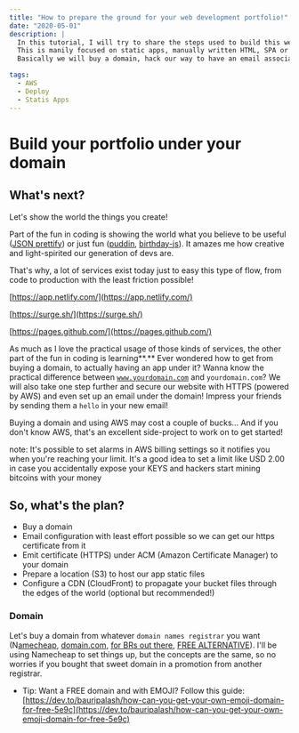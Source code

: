 ```yaml
---
title: "How to prepare the ground for your web development portfolio!"
date: "2020-05-01"
description: |
  In this tutorial, I will try to share the steps used to build this website!
  This is manily focused on static apps, manually written HTML, SPA or a SSG (such as this blog!)
  Basically we will buy a domain, hack our way to have an email associated with this domain so we can confirm our HTTPS certificates, configure a S3 bucket to hold our static files, and configure Cloudfront to serve everything!

tags:
  - AWS
  - Deploy
  - Statis Apps
---
```


# Build your portfolio under your domain

## What's next?
Let's show the world the things you create!

Part of the fun in coding is showing the world what you believe to be useful ([JSON prettify](https://codebeautify.org/jsonviewer)) or just fun ([puddin](http://www.pudim.com.br/), [birthday-js](https://nullprogram.com/birthday-js/?1993-12-4)). It amazes me how creative and light-spirited our generation of devs are.

That's why, a lot of services exist today just to easy this type of flow, from code to production with the least friction possible!

[https://app.netlify.com/](https://app.netlify.com/)

[https://surge.sh/](https://surge.sh/)

[https://pages.github.com/](https://pages.github.com/)

As much as I love the practical usage of those kinds of services, the other part of the fun in coding is learning**.** Ever wondered how to get from buying a domain, to actually having an app under it? Wanna know the practical difference between [`www.yourdomain.com`](http://www.yourdomain.com) and `yourdomain.com`? We will also take one step further and secure our website with HTTPS (powered by AWS) and even set up an email under the domain! Impress your friends by sending them a `hello` in your new email!

Buying a domain and using AWS  may cost a couple of bucks... And if you don't know AWS, that's an excellent side-project to work on to get started!

note: It's possible to set alarms in AWS billing settings so it notifies you when you're reaching your limit. It's a good idea to set a limit like USD 2.00 in case you accidentally expose your KEYS and hackers start mining bitcoins with your money

## So, what's the plan?

- Buy a domain
- Email configuration with least effort possible so we can get our https certificate from it
- Emit certificate (HTTPS) under ACM (Amazon Certificate Manager) to your domain
- Prepare a location (S3) to host our app static files
- Configure a CDN (CloudFront) to propagate your bucket files through the edges of the world (optional but recommended!)

### Domain

Let's buy a domain from whatever `domain names registrar` you want (N[amecheap](https://namecheap.com), [domain.com](https://www.domain.com/), [for BRs out there](https://br.godaddy.com/), [FREE ALTERNATIVE](https://www.freenom.com/)). I'll be using Namecheap to set things up, but the concepts are the same, so no worries if you bought that sweet domain in a promotion from another registrar.

- Tip: Want a FREE domain and with EMOJI? Follow this guide: [https://dev.to/bauripalash/how-can-you-get-your-own-emoji-domain-for-free-5e9c](https://dev.to/bauripalash/how-can-you-get-your-own-emoji-domain-for-free-5e9c)
